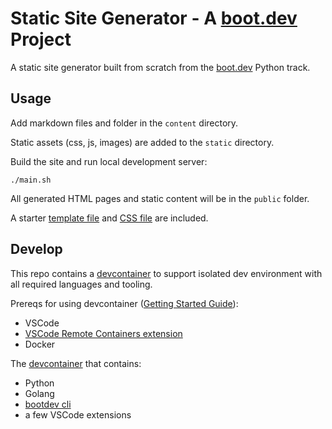 # Static Site Generator - A [boot.dev](https://boot.dev) Project

A static site generator built from scratch from the [boot.dev](https://boot.dev) Python track.

## Usage

Add markdown files and folder in the `content` directory.

Static assets (css, js, images) are added to the `static` directory.

Build the site and run local development server:
```
./main.sh
```

All generated HTML pages and static content will be in the `public` folder.

A starter [template file](template.html) and [CSS file](static/index.css) are included.

## Develop

This repo contains a [devcontainer](https://code.visualstudio.com/docs/devcontainers/create-dev-container) to support isolated dev environment with all required languages and tooling.

Prereqs for using devcontainer ([Getting Started Guide](https://code.visualstudio.com/docs/devcontainers/containers#_getting-started)):

- VSCode
- [VSCode Remote Containers extension](https://marketplace.visualstudio.com/items?itemName=ms-vscode-remote.remote-containers)
- Docker

The [devcontainer](.devcontainer/devcontainer.json) that contains:

- Python
- Golang
- [bootdev cli](https://github.com/bootdotdev/bootdev)
- a few VSCode extensions